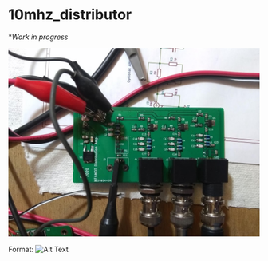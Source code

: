 # 10mhz_distributor
**Work in progress*

![Board Top](https://github.com/kf4mot/10mhz_distributor/blob/master/images/board-assy-top.jpg)

Format: ![Alt Text](url)
